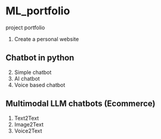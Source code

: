 # ML_portfolio
project portfolio

1. Create a personal website

## Chatbot in python
2. Simple chatbot 
3. AI chatbot
4. Voice based chatbot

## Multimodal LLM chatbots (Ecommerce)
1. Text2Text 
2. Image2Text
3. Voice2Text

